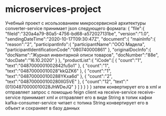 # microservices-project
Учебный проект с исользованием микросервисной архитектуры
converter-service принимает json следующего формата: 
{
   "file":{
      "fileId":"320a4a79-80a5-4756-bd68-a572027131be",
      "version":"1.0",
      "sendingDateTime":"2020-10-17T09:30:47Z",
      "document":{
         "mainInfo":{
            "reason":"2",
            "participantInfo":{
               "participantName":"ООО Мадела",
               "participantIdentificationCode":"080740000861"
            },
            "originalDocInfo":{
               "docName":"Журнал инвентарной описи товаров",
               "docNumber":"88е",
               "docDate":"16.10.2020"
            }
         },
         "productList":{
            "iCode":[
               {
                  "count":"1",
                  "text":"0487000001002842fuSo1"
               },
               {
                  "count":"1",
                  "text":"04870000010028\"kkQZK6"
               },
               {
                  "count":"1",
                  "text":"048700000100288YKxa6d"
               },
               {
                  "count":"2",
                  "text":"048700000100280lIG5VE"
               },
               {
                  "count":"12",
                  "text":"(01)04870000010028JhWDeJQ"
               }
            ]
         }
      }
   }
}
затем конвертирует его в xml и отправляет запрос с помощью feign client на receive-service
receive-service принимает xml и отправляет его в виде String в топик кафки
kafka-consumer-service читает с топика String конвертирует его в объект и сохраняет в базу данных
